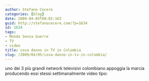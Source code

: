 ```yaml
---
author: Stefano Cecere
categories: [blog]
date: 2009-04-05T08:02:16Z
guid: http://stefanocecere.com/?p=1634
id: 1634
tags:
- Mondo Senza Guerre
- TV
- video
title: cosa danno in TV in Colombia
slug: /2009/04/05/cosa-danno-in-tv-in-colombia/
---
```


uno dei 3 più grandi network televisivi colombiano appoggia la marcia producendo essi stessi settimanalmente video tipo: